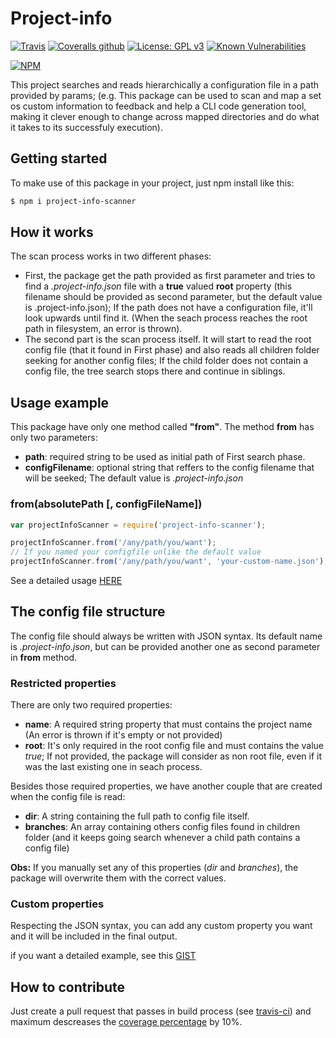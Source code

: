 # Project-info

[![Travis](https://img.shields.io/travis/ByIvo/project-info.svg)](https://travis-ci.org/ByIvo/project-info)
[![Coveralls github](https://img.shields.io/coveralls/github/ByIvo/project-info.svg)](https://coveralls.io/github/ByIvo/project-info)
[![License: GPL v3](https://img.shields.io/badge/License-GPL%20v3-blue.svg)](https://www.gnu.org/licenses/gpl-3.0)
[![Known Vulnerabilities](https://snyk.io/test/github/byivo/project-info/badge.svg?targetFile=package.json)](https://snyk.io/test/github/byivo/project-info?targetFile=package.json)

[![NPM](https://nodei.co/npm/project-info-scanner.png?downloads=true&downloadRank=true)](https://nodei.co/npm/project-info-scanner/)

This project searches and reads hierarchically a configuration file in a path provided by params;
(e.g. This package can be used to scan and map a set os custom information to feedback and help a CLI code generation tool, making it clever enough to change across mapped directories and do what it takes to its successfuly execution).

##  Getting started

To make use of this package in your project, just npm install like this: 

```bash
$ npm i project-info-scanner
```

## How it works
The scan process works in two different phases:
* First, the package get the path provided as first parameter and tries to find a *.project-info.json* file with a __true__ valued __root__ property (this filename should be provided as second parameter, but the default value is .project-info.json); If the path does not have a configuration file, it'll look upwards until find it. (When the seach process reaches the root path in filesystem, an error is thrown).
* The second part is the scan process itself. It will start to read the root config file (that it found in First phase) and also reads all children folder seeking for another config files; If the child folder does not contain a config file, the tree search stops there and continue in siblings.

## Usage example
This package have only one method called __"from"__.
The method __from__ has only two parameters:
  * __path__: <string> required string to be used as initial path of First search phase.
  * __configFilename__: <string> optional string that reffers to the config filename that will be seeked; The default value is *.project-info.json*

### from(absolutePath [, configFileName])

```javascript
var projectInfoScanner = require('project-info-scanner');

projectInfoScanner.from('/any/path/you/want');
// If you named your configfile unlike the default value
projectInfoScanner.from('/any/path/you/want', 'your-custom-name.json');
```
See a detailed usage [HERE](https://gist.github.com/ByIvo/ec75b920750ef2aa53e907623bfd9fc6)

## The config file structure

The config file should always be written with JSON syntax. Its default name is *.project-info.json*, but can be provided another one as second parameter in __from__ method.

### Restricted properties

There are only two required properties:
  * __name__: A required string property that must contains the project name (An error is thrown if it's empty or not provided)
  * __root__: It's only required in the root config file and must contains the value *true*; If not provided, the package will consider as non root file, even if it was the last existing one in seach process.

Besides those required properties, we have another couple that are created when the config file is read:
* __dir__: A string containing the full path to config file itself.
* __branches__: An array containing others config files found in children folder (and it keeps going search whenever a child path contains a config file)

__Obs:__ If you manually set any of this properties (*dir* and *branches*), the package will overwrite them with the correct values.

### Custom properties
Respecting the JSON syntax, you can add any custom property you want and it will be included in the final output.

if you want a detailed example, see this [GIST](https://gist.github.com/ByIvo/ec75b920750ef2aa53e907623bfd9fc6)

## How to contribute

Just create a pull request that passes in build process (see [travis-ci](https://travis-ci.org/ByIvo/project-info)) and maximum descreases the [coverage percentage](https://coveralls.io/github/ByIvo/project-info) by 10%.
